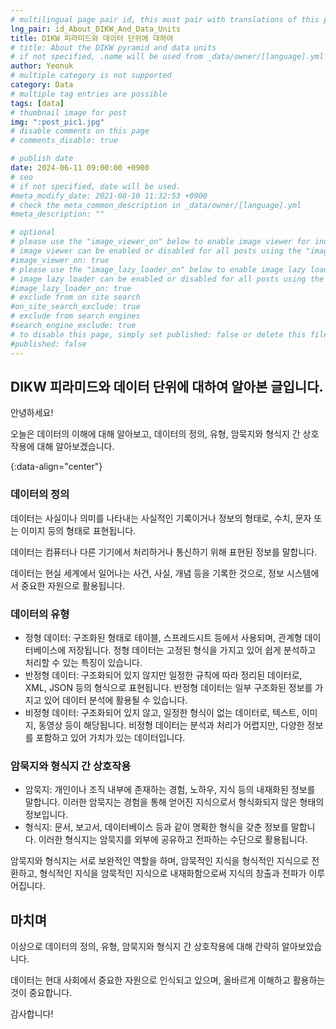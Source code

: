 ```yaml
---
# multilingual page pair id, this must pair with translations of this page. (This name must be unique)
lng_pair: id_About_DIKW_And_Data_Units
title: DIKW 피라미드와 데이터 단위에 대하여
# title: About the DIKW pyramid and data units
# if not specified, .name will be used from _data/owner/[language].yml
author: Yeonuk
# multiple category is not supported
category: Data
# multiple tag entries are possible
tags: [data]
# thumbnail image for post
img: ":post_pic1.jpg"
# disable comments on this page
# comments_disable: true

# publish date
date: 2024-06-11 09:00:00 +0900
# seo
# if not specified, date will be used.
#meta_modify_date: 2021-08-10 11:32:53 +0900
# check the meta_common_description in _data/owner/[language].yml
#meta_description: ""

# optional
# please use the "image_viewer_on" below to enable image viewer for individual pages or posts (_posts/ or [language]/_posts folders).
# image viewer can be enabled or disabled for all posts using the "image_viewer_posts: true" setting in _data/conf/main.yml.
#image_viewer_on: true
# please use the "image_lazy_loader_on" below to enable image lazy loader for individual pages or posts (_posts/ or [language]/_posts folders).
# image lazy loader can be enabled or disabled for all posts using the "image_lazy_loader_posts: true" setting in _data/conf/main.yml.
#image_lazy_loader_on: true
# exclude from on site search
#on_site_search_exclude: true
# exclude from search engines
#search_engine_exclude: true
# to disable this page, simply set published: false or delete this file
#published: false
---
```


<!-- outline-start -->

## DIKW 피라미드와 데이터 단위에 대하여 알아본 글입니다.

안녕하세요!

오늘은 데이터의 이해에 대해 알아보고, 데이터의 정의, 유형, 암묵지와 형식지 간 상호작용에 대해 알아보겠습니다.

{:data-align="center"}

<!-- outline-end -->

### 데이터의 정의

데이터는 사실이나 의미를 나타내는 사실적인 기록이거나 정보의 형태로, 수치, 문자 또는 이미지 등의 형태로 표현됩니다.

데이터는 컴퓨터나 다른 기기에서 처리하거나 통신하기 위해 표현된 정보를 말합니다.

데이터는 현실 세계에서 일어나는 사건, 사실, 개념 등을 기록한 것으로, 정보 시스템에서 중요한 자원으로 활용됩니다.

### 데이터의 유형

- 정형 데이터: 구조화된 형태로 테이블, 스프레드시트 등에서 사용되며, 관계형 데이터베이스에 저장됩니다. 정형 데이터는 고정된 형식을 가지고 있어 쉽게 분석하고 처리할 수 있는 특징이 있습니다.
- 반정형 데이터: 구조화되어 있지 않지만 일정한 규칙에 따라 정리된 데이터로, XML, JSON 등의 형식으로 표현됩니다. 반정형 데이터는 일부 구조화된 정보를 가지고 있어 데이터 분석에 활용될 수 있습니다.
- 비정형 데이터: 구조화되어 있지 않고, 일정한 형식이 없는 데이터로, 텍스트, 이미지, 동영상 등이 해당됩니다. 비정형 데이터는 분석과 처리가 어렵지만, 다양한 정보를 포함하고 있어 가치가 있는 데이터입니다.

### 암묵지와 형식지 간 상호작용

- 암묵지: 개인이나 조직 내부에 존재하는 경험, 노하우, 지식 등의 내재화된 정보를 말합니다. 이러한 암묵지는 경험을 통해 얻어진 지식으로서 형식화되지 않은 형태의 정보입니다.
- 형식지: 문서, 보고서, 데이터베이스 등과 같이 명확한 형식을 갖춘 정보를 말합니다. 이러한 형식지는 암묵지를 외부에 공유하고 전파하는 수단으로 활용됩니다.

암묵지와 형식지는 서로 보완적인 역할을 하며, 암묵적인 지식을 형식적인 지식으로 전환하고, 형식적인 지식을 암묵적인 지식으로 내재화함으로써 지식의 창출과 전파가 이루어집니다.

## 마치며

이상으로 데이터의 정의, 유형, 암묵지와 형식지 간 상호작용에 대해 간략히 알아보았습니다.

데이터는 현대 사회에서 중요한 자원으로 인식되고 있으며, 올바르게 이해하고 활용하는 것이 중요합니다.

감사합니다!
